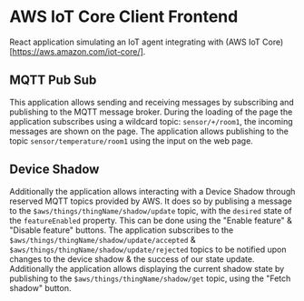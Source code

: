 # AWS IoT Core Client Frontend

React application simulating an IoT agent integrating with (AWS IoT Core)[https://aws.amazon.com/iot-core/].

## MQTT Pub Sub
This application allows sending and receiving messages by subscribing and publishing to the MQTT message broker.
During the loading of the page the application subscribes using a wildcard topic: `sensor/+/room1`, the incoming messages are shown on the page.
The application allows publishing to the topic `sensor/temperature/room1` using the input on the web page.

## Device Shadow
Additionally the application allows interacting with a Device Shadow through reserved MQTT topics provided by AWS.
It does so by publising a message to the `$aws/things/thingName/shadow/update` topic, with the `desired` state of the `featureEnabled` property. This can be done using the "Enable feature" & "Disable feature" buttons.
The application subscribes to the `$aws/things/thingName/shadow/update/accepted` & `$aws/things/thingName/shadow/update/rejected` topics to be notified upon changes to the device shadow & the success of our state update.
Additionally the application allows displaying the current shadow state by publishing to the `$aws/things/thingName/shadow/get` topic, using the "Fetch shadow" button.
